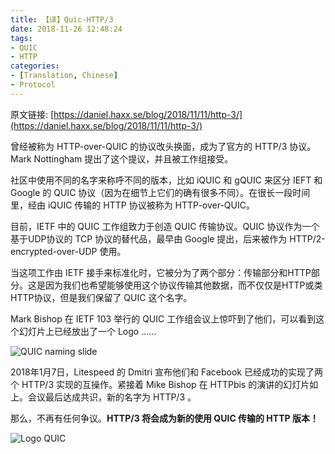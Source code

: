 ```yaml
---
title: 【译】Quic-HTTP/3
date: 2018-11-26 12:48:24
tags:
- QUIC
- HTTP
categories:
- [Translation, Chinese]
- Protocol
---
```


原文链接: [https://daniel.haxx.se/blog/2018/11/11/http-3/](https://daniel.haxx.se/blog/2018/11/11/http-3/)

曾经被称为 HTTP-over-QUIC 的协议改头换面，成为了官方的 HTTP/3 协议。Mark Nottingham 提出了这个提议，并且被工作组接受。

社区中使用不同的名字来称呼不同的版本，比如 iQUIC 和 gQUIC 来区分 IEFT 和 Google 的 QUIC 协议（因为在细节上它们的确有很多不同）。在很长一段时间里，经由 iQUIC 传输的 HTTP 协议被称为 HTTP-over-QUIC。

目前，IETF 中的 QUIC 工作组致力于创造 QUIC 传输协议。QUIC 协议作为一个基于UDP协议的 TCP 协议的替代品，最早由 Google 提出，后来被作为 HTTP/2-encrypted-over-UDP 使用。

 当这项工作由 IETF 接手来标准化时，它被分为了两个部分：传输部分和HTTP部分。这是因为我们也希望能够使用这个协议传输其他数据，而不仅仅是HTTP或类HTTP协议，但是我们保留了 QUIC 这个名字。

Mark Bishop 在 IETF 103 举行的 QUIC 工作组会议上惊吓到了他们，可以看到这个幻灯片上已经放出了一个 Logo ......

![QUIC naming slide](https://daniel.haxx.se/blog/wp-content/uploads/2018/10/Screenshot_2018-11-06-HTTP-QUIC-slides-103-httpbis-httpquic-00.png)

2018年1月7日，Litespeed 的 Dmitri 宣布他们和 Facebook 已经成功的实现了两个 HTTP/3 实现的互操作。紧接着 Mike Bishop 在 HTTPbis 的演讲的幻灯片如上。会议最后达成共识，新的名字为 HTTP/3 。

那么，不再有任何争议。**HTTP/3 将会成为新的使用 QUIC 传输的 HTTP 版本！**

![Logo QUIC](https://daniel.haxx.se/blog/wp-content/uploads/2017/06/QUIC.png)
